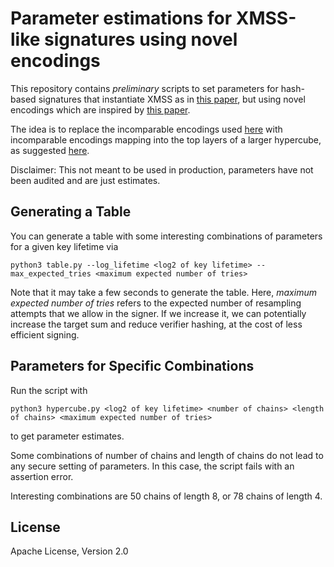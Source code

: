 # Parameter estimations for XMSS-like signatures using novel encodings
This repository contains *preliminary* scripts to set parameters for hash-based signatures that instantiate XMSS as in [this paper](https://eprint.iacr.org/2025/055.pdf), but using novel encodings which are inspired by [this paper](https://eprint.iacr.org/2025/889.pdf).

The idea is to replace the incomparable encodings used [here](https://eprint.iacr.org/2025/055.pdf) with incomparable encodings mapping into the top layers of a larger hypercube, as suggested [here](https://eprint.iacr.org/2025/889.pdf).

Disclaimer: This not meant to be used in production, parameters have not been audited and are just estimates.

## Generating a Table
You can generate a table with some interesting combinations of parameters for a given key lifetime via
```
python3 table.py --log_lifetime <log2 of key lifetime> --max_expected_tries <maximum expected number of tries>
```
Note that it may take a few seconds to generate the table.
Here, *maximum expected number of tries* refers to the expected number of resampling attempts that we allow in the signer.
If we increase it, we can potentially increase the target sum and reduce verifier hashing, at the cost of less efficient signing.

## Parameters for Specific Combinations
Run the script with
```
python3 hypercube.py <log2 of key lifetime> <number of chains> <length of chains> <maximum expected number of tries>
```
to get parameter estimates.

Some combinations of number of chains and length of chains do not lead to any secure setting of parameters.
In this case, the script fails with an assertion error.

Interesting combinations are 50 chains of length 8, or 78 chains of length 4.

## License
Apache License, Version 2.0
